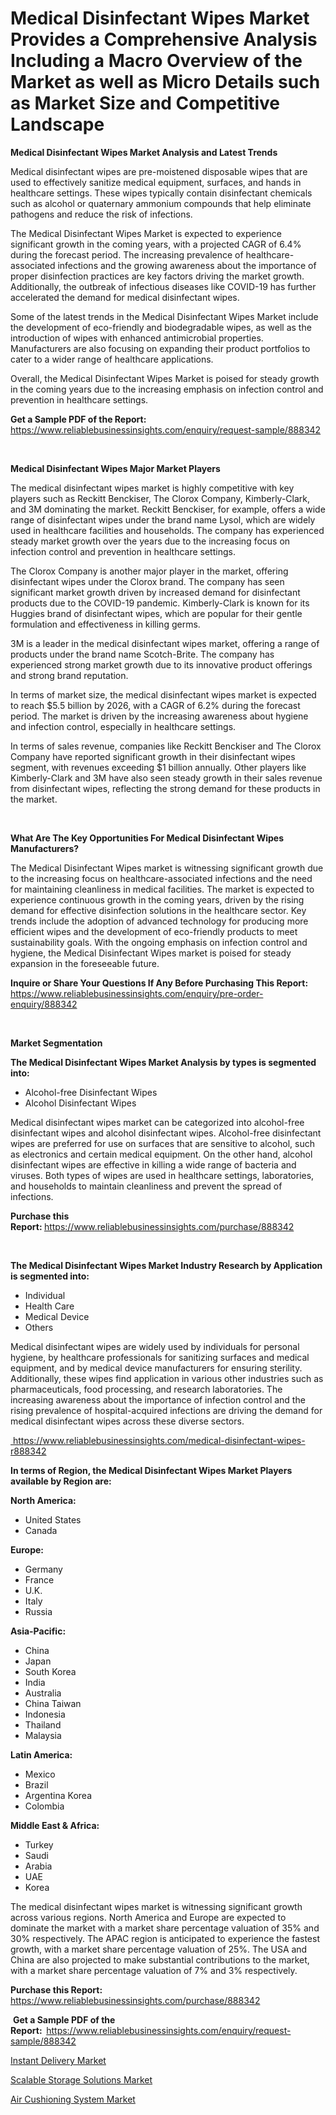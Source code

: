 <p><h1>Medical Disinfectant Wipes Market Provides a Comprehensive Analysis Including a Macro Overview of the Market as well as Micro Details such as Market Size and Competitive Landscape</h1></p><p><strong>Medical Disinfectant Wipes Market Analysis and Latest Trends</strong></p>
<p><p>Medical disinfectant wipes are pre-moistened disposable wipes that are used to effectively sanitize medical equipment, surfaces, and hands in healthcare settings. These wipes typically contain disinfectant chemicals such as alcohol or quaternary ammonium compounds that help eliminate pathogens and reduce the risk of infections.</p><p>The Medical Disinfectant Wipes Market is expected to experience significant growth in the coming years, with a projected CAGR of 6.4% during the forecast period. The increasing prevalence of healthcare-associated infections and the growing awareness about the importance of proper disinfection practices are key factors driving the market growth. Additionally, the outbreak of infectious diseases like COVID-19 has further accelerated the demand for medical disinfectant wipes.</p><p>Some of the latest trends in the Medical Disinfectant Wipes Market include the development of eco-friendly and biodegradable wipes, as well as the introduction of wipes with enhanced antimicrobial properties. Manufacturers are also focusing on expanding their product portfolios to cater to a wider range of healthcare applications.</p><p>Overall, the Medical Disinfectant Wipes Market is poised for steady growth in the coming years due to the increasing emphasis on infection control and prevention in healthcare settings.</p></p>
<p><strong>Get a Sample PDF of the Report:&nbsp;</strong> <a href="https://www.reliablebusinessinsights.com/enquiry/request-sample/888342">https://www.reliablebusinessinsights.com/enquiry/request-sample/888342</a></p>
<p>&nbsp;</p>
<p><strong>Medical Disinfectant Wipes Major Market Players</strong></p>
<p><p>The medical disinfectant wipes market is highly competitive with key players such as Reckitt Benckiser, The Clorox Company, Kimberly-Clark, and 3M dominating the market. Reckitt Benckiser, for example, offers a wide range of disinfectant wipes under the brand name Lysol, which are widely used in healthcare facilities and households. The company has experienced steady market growth over the years due to the increasing focus on infection control and prevention in healthcare settings.</p><p>The Clorox Company is another major player in the market, offering disinfectant wipes under the Clorox brand. The company has seen significant market growth driven by increased demand for disinfectant products due to the COVID-19 pandemic. Kimberly-Clark is known for its Huggies brand of disinfectant wipes, which are popular for their gentle formulation and effectiveness in killing germs.</p><p>3M is a leader in the medical disinfectant wipes market, offering a range of products under the brand name Scotch-Brite. The company has experienced strong market growth due to its innovative product offerings and strong brand reputation.</p><p>In terms of market size, the medical disinfectant wipes market is expected to reach $5.5 billion by 2026, with a CAGR of 6.2% during the forecast period. The market is driven by the increasing awareness about hygiene and infection control, especially in healthcare settings.</p><p>In terms of sales revenue, companies like Reckitt Benckiser and The Clorox Company have reported significant growth in their disinfectant wipes segment, with revenues exceeding $1 billion annually. Other players like Kimberly-Clark and 3M have also seen steady growth in their sales revenue from disinfectant wipes, reflecting the strong demand for these products in the market.</p></p>
<p>&nbsp;</p>
<p><strong>What Are The Key Opportunities For Medical Disinfectant Wipes Manufacturers?</strong></p>
<p><p>The Medical Disinfectant Wipes market is witnessing significant growth due to the increasing focus on healthcare-associated infections and the need for maintaining cleanliness in medical facilities. The market is expected to experience continuous growth in the coming years, driven by the rising demand for effective disinfection solutions in the healthcare sector. Key trends include the adoption of advanced technology for producing more efficient wipes and the development of eco-friendly products to meet sustainability goals. With the ongoing emphasis on infection control and hygiene, the Medical Disinfectant Wipes market is poised for steady expansion in the foreseeable future.</p></p>
<p><strong>Inquire or Share Your Questions If Any Before Purchasing This Report:</strong> <a href="https://www.reliablebusinessinsights.com/enquiry/pre-order-enquiry/888342">https://www.reliablebusinessinsights.com/enquiry/pre-order-enquiry/888342</a></p>
<p>&nbsp;</p>
<p><strong>Market Segmentation</strong></p>
<p><strong>The Medical Disinfectant Wipes Market Analysis by types is segmented into:</strong></p>
<p><ul><li>Alcohol-free Disinfectant Wipes</li><li>Alcohol Disinfectant Wipes</li></ul></p>
<p><p>Medical disinfectant wipes market can be categorized into alcohol-free disinfectant wipes and alcohol disinfectant wipes. Alcohol-free disinfectant wipes are preferred for use on surfaces that are sensitive to alcohol, such as electronics and certain medical equipment. On the other hand, alcohol disinfectant wipes are effective in killing a wide range of bacteria and viruses. Both types of wipes are used in healthcare settings, laboratories, and households to maintain cleanliness and prevent the spread of infections.</p></p>
<p><strong>Purchase this Report:&nbsp;</strong><a href="https://www.reliablebusinessinsights.com/purchase/888342">https://www.reliablebusinessinsights.com/purchase/888342</a></p>
<p>&nbsp;</p>
<p><strong>The Medical Disinfectant Wipes Market Industry Research by Application is segmented into:</strong></p>
<p><ul><li>Individual</li><li>Health Care</li><li>Medical Device</li><li>Others</li></ul></p>
<p><p>Medical disinfectant wipes are widely used by individuals for personal hygiene, by healthcare professionals for sanitizing surfaces and medical equipment, and by medical device manufacturers for ensuring sterility. Additionally, these wipes find application in various other industries such as pharmaceuticals, food processing, and research laboratories. The increasing awareness about the importance of infection control and the rising prevalence of hospital-acquired infections are driving the demand for medical disinfectant wipes across these diverse sectors.</p></p>
<p><a href="https://www.reliablebusinessinsights.com/medical-disinfectant-wipes-r888342">&nbsp;https://www.reliablebusinessinsights.com/medical-disinfectant-wipes-r888342</a></p>
<p><strong>In terms of Region, the Medical Disinfectant Wipes Market Players available by Region are:</strong></p>
<p>
    <p> <strong> North America: </strong>
        <ul>
            <li>United States</li>
            <li>Canada</li>
        </ul>
        </p> 
    <p> <strong> Europe: </strong>
        <ul>
            <li>Germany</li>
            <li>France</li>
            <li>U.K.</li>
            <li>Italy</li>
            <li>Russia</li>
        </ul>
        </p> 
    <p> <strong> Asia-Pacific: </strong>
        <ul>
            <li>China</li>
            <li>Japan</li>
            <li>South Korea</li>
            <li>India</li>
            <li>Australia</li>
            <li>China Taiwan</li>
            <li>Indonesia</li>
            <li>Thailand</li>
            <li>Malaysia</li>
        </ul>
        </p> 
    <p> <strong> Latin America: </strong>
        <ul>
            <li>Mexico</li>
            <li>Brazil</li>
            <li>Argentina Korea</li>
            <li>Colombia</li>
        </ul>
        </p> 
    <p> <strong> Middle East & Africa: </strong>
        <ul>
            <li>Turkey</li>
            <li>Saudi</li>
            <li>Arabia</li>
            <li>UAE</li>
            <li>Korea</li>
        </ul>
    </p>
    </p>
<p><p>The medical disinfectant wipes market is witnessing significant growth across various regions. North America and Europe are expected to dominate the market with a market share percentage valuation of 35% and 30% respectively. The APAC region is anticipated to experience the fastest growth, with a market share percentage valuation of 25%. The USA and China are also projected to make substantial contributions to the market, with a market share percentage valuation of 7% and 3% respectively.</p></p>
<p><strong>Purchase this Report: </strong><a href="https://www.reliablebusinessinsights.com/purchase/888342">https://www.reliablebusinessinsights.com/purchase/888342</a></p>
<p>&nbsp;<strong>Get a Sample PDF of the Report:&nbsp;&nbsp;</strong><a href="https://www.reliablebusinessinsights.com/enquiry/request-sample/888342">https://www.reliablebusinessinsights.com/enquiry/request-sample/888342</a></p>
<p><strong></strong></p>
<p><p><a href="https://github.com/globismark/Market-Research-Report-List-4/blob/main/instant-delivery-market.md">Instant Delivery Market</a></p><p><a href="https://github.com/prosalinda88/Market-Research-Report-List-5/blob/main/scalable-storage-solutions-market.md">Scalable Storage Solutions Market</a></p><p><a href="https://github.com/NorbertYates/Market-Research-Report-List-5/blob/main/air-cushioning-system-market.md">Air Cushioning System Market</a></p></p>